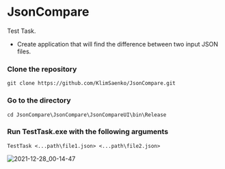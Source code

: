 # JsonCompare
 Test Task.
 - Create application that will find the difference between two input JSON files.

### Сlone the repository
```
git clone https://github.com/KlimSaenko/JsonCompare.git
```

### Go to the directory
```
cd JsonCompare\JsonCompare\JsonCompareUI\bin\Release
```

### Run TestTask.exe with the following arguments
```
TestTask <...path\file1.json> <...path\file2.json>
```


![2021-12-28_00-14-47](https://user-images.githubusercontent.com/50809173/147508500-63d55bc7-a6ff-4e78-91ce-a13262aac144.gif)
